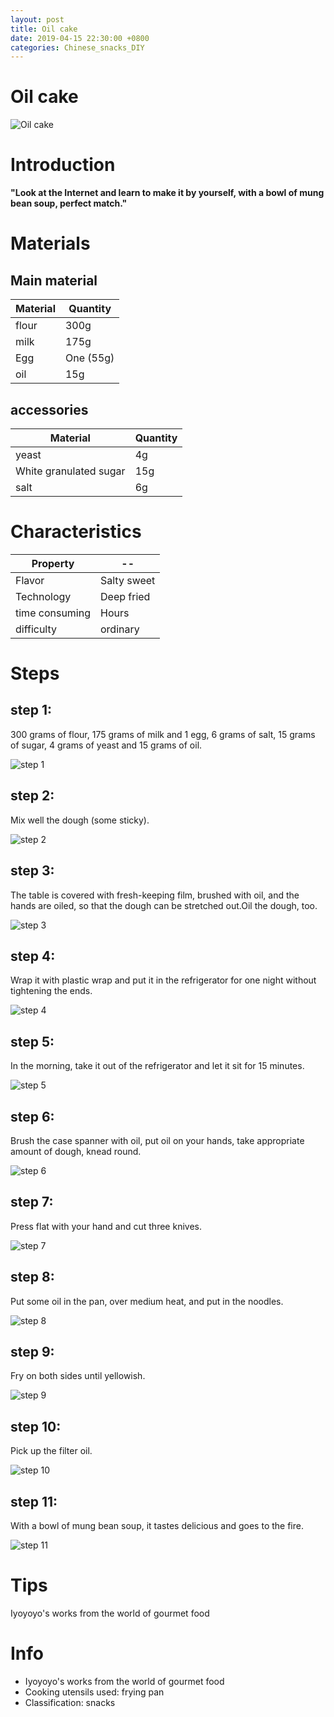 ```yaml
---
layout: post
title: Oil cake
date: 2019-04-15 22:30:00 +0800
categories: Chinese_snacks_DIY
---
```


# Oil cake

![Oil cake]({{site.baseurl}}/img/393581/393581.jpg)

# Introduction

**"Look at the Internet and learn to make it by yourself, with a bowl of mung bean soup, perfect match."**

# Materials


## Main material

Material|Quantity
--|--
flour|300g
milk|175g
Egg|One (55g)
oil|15g

## accessories

Material|Quantity
--|--
yeast|4g
White granulated sugar|15g
salt|6g

# Characteristics

Property|--
--|--
Flavor|Salty sweet
Technology|Deep fried
time consuming|Hours
difficulty|ordinary

# Steps

## step 1:

300 grams of flour, 175 grams of milk and 1 egg, 6 grams of salt, 15 grams of sugar, 4 grams of yeast and 15 grams of oil.

![step 1]({{site.baseurl}}/img/393581/1.jpg)

## step 2:

Mix well the dough (some sticky).

![step 2]({{site.baseurl}}/img/393581/2.jpg)

## step 3:

The table is covered with fresh-keeping film, brushed with oil, and the hands are oiled, so that the dough can be stretched out.Oil the dough, too.

![step 3]({{site.baseurl}}/img/393581/3.jpg)

## step 4:

Wrap it with plastic wrap and put it in the refrigerator for one night without tightening the ends.

![step 4]({{site.baseurl}}/img/393581/4.jpg)

## step 5:

In the morning, take it out of the refrigerator and let it sit for 15 minutes.

![step 5]({{site.baseurl}}/img/393581/5.jpg)

## step 6:

Brush the case spanner with oil, put oil on your hands, take appropriate amount of dough, knead round.

![step 6]({{site.baseurl}}/img/393581/6.jpg)

## step 7:

Press flat with your hand and cut three knives.

![step 7]({{site.baseurl}}/img/393581/7.jpg)

## step 8:

Put some oil in the pan, over medium heat, and put in the noodles.

![step 8]({{site.baseurl}}/img/393581/8.jpg)

## step 9:

Fry on both sides until yellowish.

![step 9]({{site.baseurl}}/img/393581/9.jpg)

## step 10:

Pick up the filter oil.

![step 10]({{site.baseurl}}/img/393581/10.jpg)

## step 11:

With a bowl of mung bean soup, it tastes delicious and goes to the fire.

![step 11]({{site.baseurl}}/img/393581/11.jpg)

# Tips

Iyoyoyo's works from the world of gourmet food

# Info

- Iyoyoyo's works from the world of gourmet food
- Cooking utensils used: frying pan
- Classification: snacks